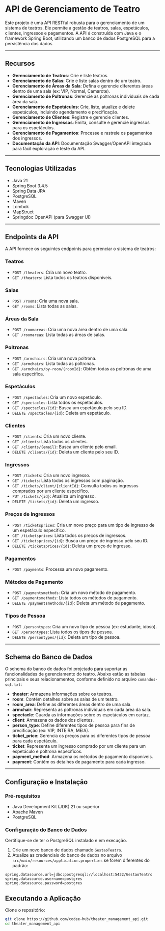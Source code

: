 # API de Gerenciamento de Teatro

Este projeto é uma API RESTful robusta para o gerenciamento de um sistema de teatros. Ele permite a gestão de teatros, salas, espetáculos, clientes, ingressos e pagamentos. A API é construída com Java e o framework Spring Boot, utilizando um banco de dados PostgreSQL para a persistência dos dados.

---

## Recursos

- **Gerenciamento de Teatros**: Crie e liste teatros.
- **Gerenciamento de Salas**: Crie e liste salas dentro de um teatro.
- **Gerenciamento de Áreas da Sala**: Defina e gerencie diferentes áreas dentro de uma sala (ex: VIP, Normal, Camarote).
- **Gerenciamento de Poltronas**: Gerencie as poltronas individuais de cada área da sala.
- **Gerenciamento de Espetáculos**: Crie, liste, atualize e delete espetáculos, incluindo agendamento e precificação.
- **Gerenciamento de Clientes**: Registre e gerencie clientes.
- **Gerenciamento de Ingressos**: Emita, consulte e gerencie ingressos para os espetáculos.
- **Gerenciamento de Pagamentos**: Processe e rastreie os pagamentos dos ingressos.
- **Documentação da API**: Documentação Swagger/OpenAPI integrada para fácil exploração e teste da API.

---

## Tecnologias Utilizadas

- Java 21  
- Spring Boot 3.4.5  
- Spring Data JPA  
- PostgreSQL  
- Maven  
- Lombok  
- MapStruct  
- Springdoc OpenAPI (para Swagger UI)

---

## Endpoints da API

A API fornece os seguintes endpoints para gerenciar o sistema de teatros:

### Teatros
- `POST /theaters`: Cria um novo teatro.  
- `GET /theaters`: Lista todos os teatros disponíveis.

### Salas
- `POST /rooms`: Cria uma nova sala.  
- `GET /rooms`: Lista todas as salas.

### Áreas da Sala
- `POST /roomareas`: Cria uma nova área dentro de uma sala.  
- `GET /roomareas`: Lista todas as áreas de salas.

### Poltronas
- `POST /armchairs`: Cria uma nova poltrona.  
- `GET /armchairs`: Lista todas as poltronas.  
- `GET /armchairs/by-room/{roomId}`: Obtém todas as poltronas de uma sala específica.

### Espetáculos
- `POST /spectacles`: Cria um novo espetáculo.  
- `GET /spectacles`: Lista todos os espetáculos.  
- `GET /spectacles/{id}`: Busca um espetáculo pelo seu ID.  
- `DELETE /spectacles/{id}`: Deleta um espetáculo.

### Clientes
- `POST /clients`: Cria um novo cliente.  
- `GET /clients`: Lista todos os clientes.  
- `GET /clients/{email}`: Busca um cliente pelo email.  
- `DELETE /clients/{id}`: Deleta um cliente pelo seu ID.

### Ingressos
- `POST /tickets`: Cria um novo ingresso.  
- `GET /tickets`: Lista todos os ingressos com paginação.  
- `GET /tickets/client/{clientId}`: Consulta todos os ingressos comprados por um cliente específico.  
- `PUT /tickets/{id}`: Atualiza um ingresso.  
- `DELETE /tickets/{id}`: Deleta um ingresso.

### Preços de Ingressos
- `POST /ticketsprices`: Cria um novo preço para um tipo de ingresso de um espetáculo específico.  
- `GET /ticketsprices`: Lista todos os preços de ingressos.  
- `GET /ticketsprices/{id}`: Busca um preço de ingresso pelo seu ID.  
- `DELETE /ticketsprices/{id}`: Deleta um preço de ingresso.

### Pagamentos
- `POST /payments`: Processa um novo pagamento.

### Métodos de Pagamento
- `POST /paymentsmethods`: Cria um novo método de pagamento.  
- `GET /paymentsmethods`: Lista todos os métodos de pagamento.  
- `DELETE /paymentsmethods/{id}`: Deleta um método de pagamento.

### Tipos de Pessoa
- `POST /persontypes`: Cria um novo tipo de pessoa (ex: estudante, idoso).  
- `GET /persontypes`: Lista todos os tipos de pessoa.  
- `DELETE /persontypes/{id}`: Deleta um tipo de pessoa.

---

## Schema do Banco de Dados

O schema do banco de dados foi projetado para suportar as funcionalidades de gerenciamento do teatro. Abaixo estão as tabelas principais e seus relacionamentos, conforme definido no arquivo `comandos-sql.txt`:

- **theater**: Armazena informações sobre os teatros.
- **room**: Contém detalhes sobre as salas de um teatro.
- **room_area**: Define as diferentes áreas dentro de uma sala.
- **armchair**: Representa as poltronas individuais em cada área da sala.
- **spectacle**: Guarda as informações sobre os espetáculos em cartaz.
- **client**: Armazena os dados dos clientes.
- **person_type**: Define diferentes tipos de pessoa para fins de precificação (ex: VIP, INTEIRA, MEIA).
- **ticket_price**: Gerencia os preços para os diferentes tipos de pessoa para cada espetáculo.
- **ticket**: Representa um ingresso comprado por um cliente para um espetáculo e poltrona específicos.
- **payment_method**: Armazena os métodos de pagamento disponíveis.
- **payment**: Contém os detalhes de pagamento para cada ingresso.

---

## Configuração e Instalação

### Pré-requisitos

- Java Development Kit (JDK) 21 ou superior  
- Apache Maven  
- PostgreSQL

### Configuração do Banco de Dados



Certifique-se de ter o PostgreSQL instalado e em execução.

1. Crie um novo banco de dados chamado `GestaoTeatro`.
2. Atualize as credenciais do banco de dados no arquivo `src/main/resources/application.properties` se forem diferentes do padrão:

```properties
spring.datasource.url=jdbc:postgresql://localhost:5432/GestaoTeatro
spring.datasource.username=postgres
spring.datasource.password=postgres
```

## Executando a Aplicação

Clone o repositório:

```bash
git clone https://github.com/codee-hub/theater_management_api.git
cd theater_management_api

